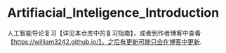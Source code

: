 # Artifiacial_Inteligence_Introduction
人工智能导论复习【详见本仓库中的复习指南】，或者到作者博客中查看【https://william3242.github.io/】。之后有更新可能只会在博客中更新.
